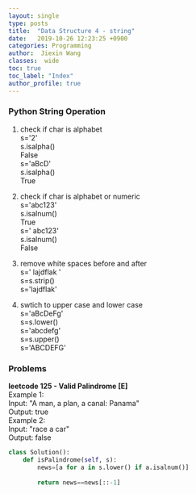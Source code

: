 ```yaml
---
layout: single
type: posts
title:  "Data Structure 4 - string"
date:   2019-10-26 12:23:25 +0900
categories: Programming
author:  Jiexin Wang
classes:  wide
toc: true
toc_label: "Index"
author_profile: true
---
```


### Python String Operation

1. check if char is alphabet  
s='2'  
s.isalpha()  
False  
s='aBcD'  
s.isalpha()  
True

2. check if char is alphabet or numeric  
s='abc123'  
s.isalnum()  
True  
s=' abc123'  
s.isalnum()  
False

2. remove white spaces before and after  
s='  lajdflak    '  
s=s.strip()  
s='lajdflak'

3. swtich to upper case and lower case  
s='aBcDeFg'  
s=s.lower()  
s='abcdefg'  
s=s.upper()  
s='ABCDEFG'

### Problems

**leetcode 125 - Valid Palindrome [E]**   
Example 1:  
Input: "A man, a plan, a canal: Panama"  
Output: true  
Example 2:  
Input: "race a car"  
Output: false  
```python
class Solution():
    def isPalindrome(self, s):
        news=[a for a in s.lower() if a.isalnum()]
        
        return news==news[::-1]
```   

